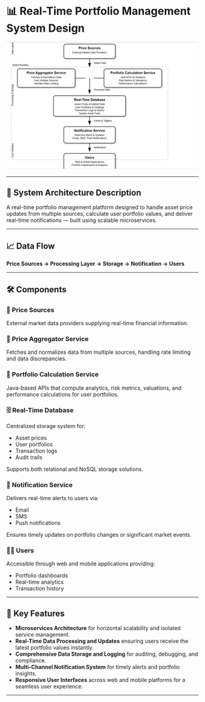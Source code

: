 # 📊 Real-Time Portfolio Management System Design

![Portfolio System Diagram](image.png)

---

## 📌 System Architecture Description

A real-time portfolio management platform designed to handle asset price updates from multiple sources, calculate user portfolio values, and deliver real-time notifications — built using scalable microservices.

---

## 📈 Data Flow

**Price Sources → Processing Layer → Storage → Notification → Users**

---

## 🛠️ Components

### 📡 Price Sources  
External market data providers supplying real-time financial information.

### 🔄 Price Aggregator Service  
Fetches and normalizes data from multiple sources, handling rate limiting and data discrepancies.

### 🧮 Portfolio Calculation Service  
Java-based APIs that compute analytics, risk metrics, valuations, and performance calculations for user portfolios.

### 🗄️ Real-Time Database  
Centralized storage system for:
- Asset prices
- User portfolios  
- Transaction logs  
- Audit trails  

Supports both relational and NoSQL storage solutions.

### 📢 Notification Service  
Delivers real-time alerts to users via:
- Email  
- SMS  
- Push notifications  

Ensures timely updates on portfolio changes or significant market events.

### 👨‍💻 Users  
Accessible through web and mobile applications providing:
- Portfolio dashboards  
- Real-time analytics  
- Transaction history  

---

## 🌟 Key Features

- **Microservices Architecture** for horizontal scalability and isolated service management.
- **Real-Time Data Processing and Updates** ensuring users receive the latest portfolio values instantly.
- **Comprehensive Data Storage and Logging** for auditing, debugging, and compliance.
- **Multi-Channel Notification System** for timely alerts and portfolio insights.
- **Responsive User Interfaces** across web and mobile platforms for a seamless user experience.

---

